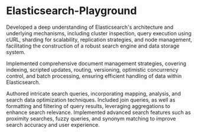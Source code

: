 # Elasticsearch-Playground

Developed a deep understanding of Elasticsearch's architecture and underlying mechanisms, including cluster inspection, query execution using cURL, sharding for scalability, replication strategies, and node management, facilitating the construction of a robust search engine and data storage system.

Implemented comprehensive document management strategies, covering indexing, scripted updates, routing, versioning, optimistic concurrency control, and batch processing, ensuring efficient handling of data within Elasticsearch.

Authored intricate search queries, incorporating mapping, analysis, and search data optimization techniques. Included join queries, as well as formatting and filtering of query results, leveraging aggregations to enhance search relevance. Implemented advanced search features such as proximity searches, fuzzy queries, and synonym matching to improve search accuracy and user experience.
